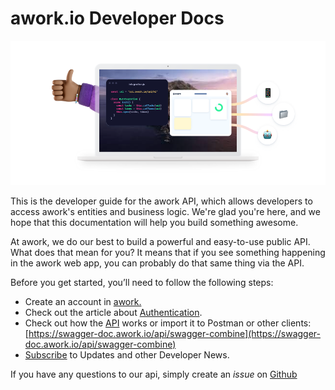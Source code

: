 # awork.io Developer Docs

![](.gitbook/assets/new-bg.png)

This is the developer guide for the awork API, which allows developers to access awork's entities and business logic. We're glad you're here, and we hope that this documentation will help you build something awesome.

At awork, we do our best to build a powerful and easy-to-use public API. What does that mean for you? It means that if you see something happening in the awork web app, you can probably do that same thing via the API.

Before you get started, you’ll need to follow the following steps:

* Create an account in [awork.](https://awork.io/)
* Check out the article about [Authentication](authentication.md).
* Check out how the [API](https://openapi.awork.io/) works or import it to Postman or other clients: [https://swagger-doc.awork.io/api/swagger-combine](https://swagger-doc.awork.io/api/swagger-combine)
* [Subscribe](https://form.123formbuilder.com/form-6455567/api-newsletter-signup) to Updates and other Developer News.

If you have any questions to our api, simply create an _issue_ on [Github](https://github.com/awork-io/awork/issues)
